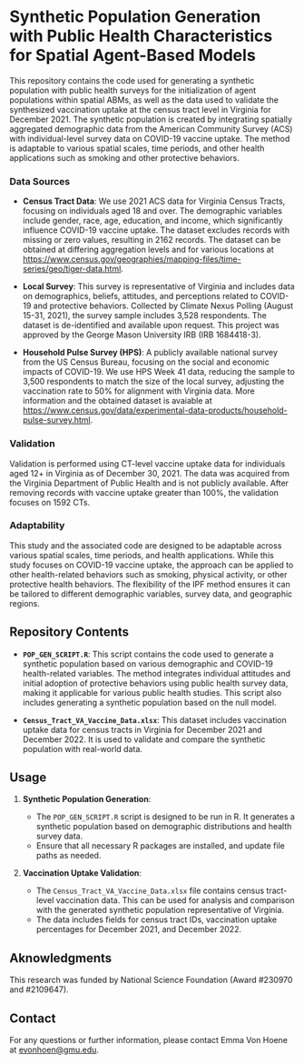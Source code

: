 # Synthetic Population Generation with Public Health Characteristics for Spatial Agent-Based Models

This repository contains the code used for generating a synthetic population with public health surveys for the initialization of agent populations within spatial ABMs, as well as the data used to validate the synthesized vaccination uptake at the census tract level in Virginia for December 2021. The synthetic population is created by integrating spatially aggregated demographic data from the American Community Survey (ACS) with individual-level survey data on COVID-19 vaccine uptake. The method is adaptable to various spatial scales, time periods, and other health applications such as smoking and other protective behaviors.



### Data Sources

- **Census Tract Data**: We use 2021 ACS data for Virginia Census Tracts, focusing on individuals aged 18 and over. The demographic variables include gender, race, age, education, and income, which significantly influence COVID-19 vaccine uptake. The dataset excludes records with missing or zero values, resulting in 2162 records. The dataset can be obtained at differing aggregation levels and for various locations at https://www.census.gov/geographies/mapping-files/time-series/geo/tiger-data.html. 

- **Local Survey**: This survey is representative of Virginia and includes data on demographics, beliefs, attitudes, and perceptions related to COVID-19 and protective behaviors. Collected by Climate Nexus Polling (August 15-31, 2021), the survey sample includes 3,528 respondents. The dataset is de-identified and available upon request. This project was approved by the George Mason University IRB (IRB 1684418-3).

- **Household Pulse Survey (HPS)**: A publicly available national survey from the US Census Bureau, focusing on the social and economic impacts of COVID-19. We use HPS Week 41 data, reducing the sample to 3,500 respondents to match the size of the local survey, adjusting the vaccination rate to 50% for alignment with Virginia data. More information and the obtained dataset is avaiable at https://www.census.gov/data/experimental-data-products/household-pulse-survey.html. 

### Validation

Validation is performed using CT-level vaccine uptake data for individuals aged 12+ in Virginia as of December 30, 2021. The data was acquired from the Virginia Department of Public Health and is not publicly available. After removing records with vaccine uptake greater than 100%, the validation focuses on 1592 CTs.

### Adaptability

This study and the associated code are designed to be adaptable across various spatial scales, time periods, and health applications. While this study focuses on COVID-19 vaccine uptake, the approach can be applied to other health-related behaviors such as smoking, physical activity, or other protective health behaviors. The flexibility of the IPF method ensures it can be tailored to different demographic variables, survey data, and geographic regions.


## Repository Contents

- **`POP_GEN_SCRIPT.R`**: This script contains the code used to generate a synthetic population based on various demographic and COVID-19 health-related variables. The method integrates individual attitudes and initial adoption of protective behaviors using public health survey data, making it applicable for various public health studies. This script also includes generating a synthetic population based on the null model. 

- **`Census_Tract_VA_Vaccine_Data.xlsx`**: This dataset includes vaccination uptake data for census tracts in Virginia for December 2021 and December 2022. It is used to validate and compare the synthetic population with real-world data.

## Usage

1. **Synthetic Population Generation**: 
   - The `POP_GEN_SCRIPT.R` script is designed to be run in R. It generates a synthetic population based on demographic distributions and health survey data.
   - Ensure that all necessary R packages are installed, and update file paths as needed.

2. **Vaccination Uptake Validation**:
   - The `Census_Tract_VA_Vaccine_Data.xlsx` file contains census tract-level vaccination data. This can be used for analysis and comparison with the generated synthetic population representative of Virginia.
   - The data includes fields for census tract IDs, vaccination uptake percentages for December 2021, and December 2022.


## Aknowledgments 
This research was funded by National Science Foundation (Award #230970 and #2109647).

## Contact

For any questions or further information, please contact Emma Von Hoene at evonhoen@gmu.edu.



